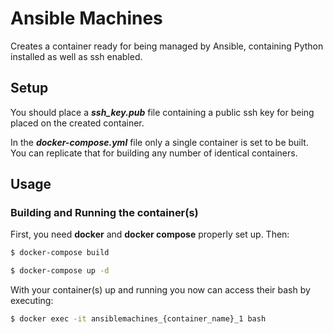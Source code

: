 Ansible Machines
================

Creates a container ready for being managed by Ansible, containing Python installed as well as ssh enabled.

Setup
-----

You should place a ***ssh_key.pub*** file containing a public ssh key for being placed on the created container.

In the ***docker-compose.yml*** file only a single container is set to be built. You can replicate that for building any number of identical containers.

Usage
-----

### Building and Running the container(s)


First, you need **docker** and **docker compose** properly set up. Then:

```bash
$ docker-compose build

$ docker-compose up -d
```

With your container(s) up and running you now can access their bash by executing:

```bash
$ docker exec -it ansiblemachines_{container_name}_1 bash
```